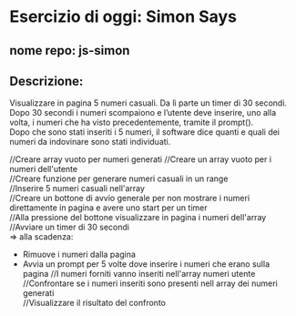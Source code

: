 # Esercizio di oggi: Simon Says
## nome repo: js-simon

## Descrizione:
Visualizzare in pagina 5 numeri casuali. Da lì parte un timer di 30 secondi.  
Dopo 30 secondi i numeri scompaiono e l’utente deve inserire, uno alla volta, i numeri che ha visto precedentemente, tramite il prompt().  
Dopo che sono stati inseriti i 5 numeri, il software dice quanti e quali dei numeri da indovinare sono stati individuati.  

//Creare array vuoto per numeri generati
//Creare un array vuoto per i numeri dell'utente    
//Creare funzione per generare numeri casuali in un range  
//Inserire 5 numeri casuali nell'array  
//Creare un bottone di avvio generale per non mostrare i numeri direttamente in pagina e avere uno start per un timer  
//Alla pressione del bottone visualizzare in pagina i numeri dell'array  
//Avviare un timer di 30 secondi  
=> alla scadenza:  
- Rimuove i numeri dalla pagina
- Avvia un prompt per 5 volte dove inserire i numeri che erano sulla pagina
//I numeri forniti vanno inseriti nell'array numeri utente  
//Confrontare se i numeri inseriti sono presenti nell array dei numeri generati  
//Visualizzare il risultato del confronto  
